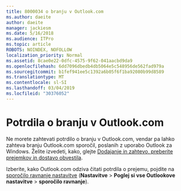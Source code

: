 ```yaml
---
title: 8000034 o branju v Outlook.com
ms.author: daeite
author: daeite
manager: jackiesm
ms.date: 5/16/2018
ms.audience: ITPro
ms.topic: article
ROBOTS: NOINDEX, NOFOLLOW
localization_priority: Normal
ms.assetid: 8cae0e22-0dfc-4575-9f62-041aacbd9da9
ms.openlocfilehash: 6dd7096dbedb4db5064e5c548956de562fad979a
ms.sourcegitcommit: b1fef941ee5c1392a6b05f6f1ba92080b99d8589
ms.translationtype: MT
ms.contentlocale: sl-SI
ms.lasthandoff: 03/04/2019
ms.locfileid: "30376052"
---
```

# <a name="read-receipts-in-outlookcom"></a>Potrdila o branju v Outlook.com

Ne morete zahtevati potrdilo o branju v Outlook.com, vendar pa lahko zahteva branju Outlook.com sporočil, poslanih z uporabo Outlook za Windows. Želite izvedeti, kako, glejte [Dodajanje in zahtevo, preberite prejemkov in dostavo obvestila](https://go.microsoft.com/fwlink/p/?linkid=874355).
  
Izberite, kako Outlook.com odziva čitati potrdila o prejemu, pojdite na [sporočilo ravnanje nastavitve](https://go.microsoft.com/fwlink/?linkid=2080838) (**Nastavitve** > **Poglej si vse Outlookove nastavitve** > **sporočilo ravnanje**).